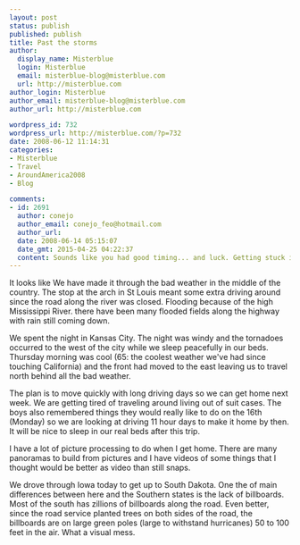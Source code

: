 ```yaml
---
layout: post
status: publish
published: publish
title: Past the storms
author:
  display_name: Misterblue
  login: Misterblue
  email: misterblue-blog@misterblue.com
  url: http://misterblue.com
author_login: Misterblue
author_email: misterblue-blog@misterblue.com
author_url: http://misterblue.com

wordpress_id: 732
wordpress_url: http://misterblue.com/?p=732
date: 2008-06-12 11:14:31
categories:
- Misterblue
- Travel
- AroundAmerica2008
- Blog

comments:
- id: 2691
  author: conejo
  author_email: conejo_feo@hotmail.com
  author_url: 
  date: 2008-06-14 05:15:07
  date_gmt: 2015-04-25 04:22:37
  content: Sounds like you had good timing... and luck. Getting stuck in the center of the natural-disaster mess certainly would have been a big headache at the least. Close call.
---
```

It looks like We have made it through the bad weather in the middle of the country. The stop at the arch in St Louis meant some extra driving around since the road along the river was closed. Flooding because of the high Mississippi River. there have been many flooded fields along the highway with rain still coming down.
<p>
We spent the night in Kansas City. The night was windy and the tornadoes occurred to the west of the city while we sleep peacefully in our beds. Thursday morning was cool (65: the coolest weather we've had since touching California) and the front had moved to the east leaving us to travel north behind all the bad weather.
</p>
<p>
The plan is to move quickly with long driving days so we can get home next week. We are getting tired of traveling around living out of suit cases. The boys also remembered things they would really like to do on the 16th (Monday) so we are looking at driving 11 hour days to make it home by then. It will be nice to sleep in our real beds after this trip.
</p>
<p>
I have a lot of picture processing to do when I get home. There are many panoramas to build from pictures and I have videos of some things that I thought would be better as video than still snaps.
</p>
<p>
We drove through Iowa today to get up to South Dakota. One the of main differences between here and the Southern states is the lack of billboards. Most of the south has zillions of billboards along the road. Even better, since the road service planted trees on both sides of the road, the billboards are on large green poles (large to withstand hurricanes) 50 to 100 feet in the air. What a visual mess.
</p>

